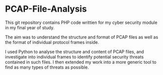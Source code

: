 # PCAP-File-Analysis

This git repository contains PHP code writtien for my cyber security module in my final year of study.

The aim was to understand the structure and format of PCAP files as well as the format of individual protocol frames inside. 

I used Python to analyse the structure and content of PCAP files, and investigate into individual frames to identify potential security threats contained in such files. I then extended my work into a more generic tool to find as many types of threats as possible.
